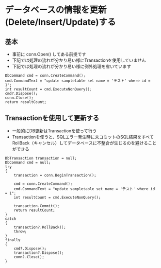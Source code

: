 # データベースの情報を更新(Delete/Insert/Update)する

## 基本
- 事前に conn.Open() してある前提です
- 下記では処理の流れが分かり易い様にTransactionを使用していません
- 下記では処理の流れが分かり易い様に例外処理を省いています
```
DbCommand cmd = conn.CreateCommand();
cmd.CommandText = "update sampletable set name = 'テスト' where id = 1";
int resultCount = cmd.ExecuteNonQuery();
cmd?.Dispose();
conn.Close();
return resultCount;
```

## Transactionを使用して更新する
- 一般的にDB更新はTransactionを使って行う
- Transactionを使うと、SQLエラー発生時に未コミットのSQL結果をすべてRollBack（キャンセル）してデータベースに不整合が生じるのを避けることができる
```
DbTransaction transaction = null;
DbCommand cmd = null;
try
{
    transaction = conn.BeginTransaction();
    
    cmd = conn.CreateCommand();
    cmd.CommandText = "update sampletable set name = 'テスト' where id = 1";
    int resultCount = cmd.ExecuteNonQuery();
    
    transaction.Commit();
    return resultCount;
}
catch
{
    transaction?.RollBack();
    throw;
}
finally
{
    cmd?.Dispose();
    transaction?.Dispose();
    conn?.Close();
}
```
